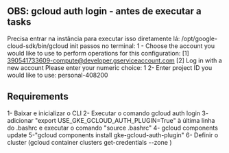 ## OBS: gcloud auth login - antes de executar a tasks

Precisa entrar na instância para executar isso diretamente lá:
/opt/google-cloud-sdk/bin/gcloud init
passos no terminal:
1 -
Choose the account you would like to use to perform operations for this configuration:
[1] 390541733609-compute@developer.gserviceaccount.com
[2] Log in with a new account
Please enter your numeric choice: 1
2- Enter project ID you would like to use: personal-408200

## Requirements

1- Baixar e inicializar o CLI
2- Executar o comando gcloud auth login
3- adicionar "export USE_GKE_GCLOUD_AUTH_PLUGIN=True" à última linha do .bashrc e executar o comando "source .bashrc"
4- gcloud components update
5-"gcloud components install gke-gcloud-auth-plugin"
6- Definir o cluster (gcloud container clusters get-credentials <name> --zone <region>)
